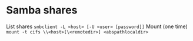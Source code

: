 # Samba shares
List shares
`smbclient -L <host> [-U <user> [password]]`
Mount (one time)
`mount -t cifs \\<host>[\<remotedir>] <abspathlocaldir>`
<!--stackedit_data:
eyJoaXN0b3J5IjpbLTU1NzQwMzE5MV19
-->